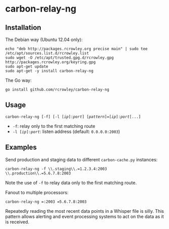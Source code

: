 carbon-relay-ng
===============

Installation
------------

The Debian way (Ubuntu 12.04 only):

    echo "deb http://packages.rcrowley.org precise main" | sudo tee /etc/apt/sources.list.d/rcrowley.list
    sudo wget -O /etc/apt/trusted.gpg.d/rcrowley.gpg http://packages.rcrowley.org/keyring.gpg
    sudo apt-get update
    sudo apt-get -y install carbon-relay-ng

The Go way:

    go install github.com/rcrowley/carbon-relay-ng

Usage
-----

<pre><code>carbon-relay-ng [-f] [-l [<em>ip</em>]:<em>port</em>] [<em>pattern</em>]=[<em>ip</em>]:<em>port</em>[...]</code></pre>

* `-f`: relay only to the first matching route
* <code>-l [<em>ip</em>]:<em>port</em></code>: listen address (default: `0.0.0.0:2003`)

Examples
--------

Send production and staging data to different `carbon-cache.py` instances:

    carbon-relay-ng -f \\.staging\\.=1.2.3.4:2003 \\.production\\.=5.6.7.8:2003

Note the use of `-f` to relay data only to the first matching route.

Fanout to multiple processors:

    carbon-relay-ng =:2003 =5.6.7.8:2003

Repeatedly reading the most recent data points in a Whisper file is silly.  This pattern allows alerting and event processing systems to act on the data as it is received.
